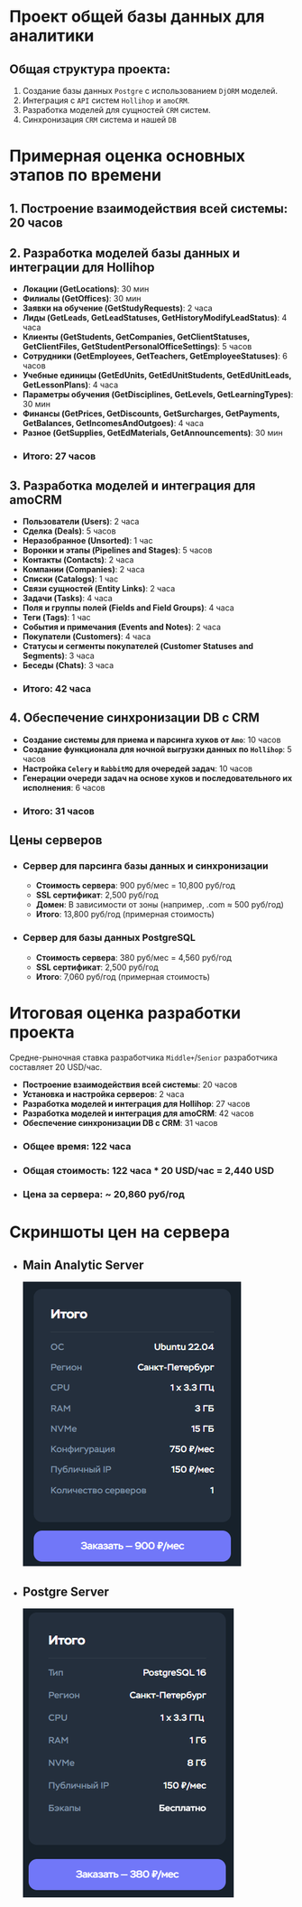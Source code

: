 # Проект общей базы данных для аналитики

## Общая структура проекта:
1. Создание базы данных `Postgre` с использованием `DjORM` моделей.
2. Интеграция с `API` систем `Hollihop` и `amoCRM`.
3. Разработка моделей для сущностей `CRM` систем.
4. Синхронизация `CRM` система и нашей `DB`

# Примерная оценка основных этапов по времени

## 1. Построение взаимодействия всей системы: 20 часов

## 2. Разработка моделей базы данных и интеграции для Hollihop
- **Локации (GetLocations)**: 30 мин
- **Филиалы (GetOffices)**: 30 мин
- **Заявки на обучение (GetStudyRequests)**: 2 часа
- **Лиды (GetLeads, GetLeadStatuses, GetHistoryModifyLeadStatus)**: 4 часа
- **Клиенты (GetStudents, GetCompanies, GetClientStatuses, GetClientFiles, GetStudentPersonalOfficeSettings)**: 5 часов
- **Сотрудники (GetEmployees, GetTeachers, GetEmployeeStatuses)**: 6 часов
- **Учебные единицы (GetEdUnits, GetEdUnitStudents, GetEdUnitLeads, GetLessonPlans)**: 4 часа
- **Параметры обучения (GetDisciplines, GetLevels, GetLearningTypes)**: 30 мин
- **Финансы (GetPrices, GetDiscounts, GetSurcharges, GetPayments, GetBalances, GetIncomesAndOutgoes)**: 4 часа
- **Разное (GetSupplies, GetEdMaterials, GetAnnouncements)**: 30 мин

* ### **Итого**: 27 часов

## 3. Разработка моделей и интеграция для amoCRM
- **Пользователи (Users)**: 2 часа
- **Сделка (Deals)**: 5 часов
- **Неразобранное (Unsorted)**: 1 час
- **Воронки и этапы (Pipelines and Stages)**: 5 часов
- **Контакты (Contacts)**: 2 часа
- **Компании (Companies)**: 2 часа
- **Списки (Catalogs)**: 1 час
- **Связи сущностей (Entity Links)**: 2 часа
- **Задачи (Tasks)**: 4 часа
- **Поля и группы полей (Fields and Field Groups)**: 4 часа
- **Теги (Tags)**: 1 час
- **События и примечания (Events and Notes)**: 2 часа
- **Покупатели (Customers)**: 4 часа
- **Статусы и сегменты покупателей (Customer Statuses and Segments)**: 3 часа
- **Беседы (Chats)**: 3 часа

* ### **Итого**: 42 часа

## 4. Обеспечение синхронизации DB с CRM
  - **Создание системы для приема и парсинга хуков от `Amo`**: 10 часов
  - **Создание функционала для ночной выгрузки данных по `Hollihop`**: 5 часов
  - **Настройка `Celery` и `RabbitMQ` для очередей задач**: 10 часов
  - **Генерации очереди задач на основе хуков и последовательного их исполнения**: 6 часов

* ### **Итого**: 31 часов

## Цены серверов

* ### Сервер для парсинга базы данных и синхронизации
  - **Стоимость сервера**: 900 руб/мес = 10,800 руб/год
  - **SSL сертификат**: 2,500 руб/год
  - **Домен**: В зависимости от зоны (например, .com ≈ 500 руб/год)
  
  * **Итого**: 13,800 руб/год (примерная стоимость)

* ### Сервер для базы данных PostgreSQL
  - **Стоимость сервера**: 380 руб/мес = 4,560 руб/год
  - **SSL сертификат**: 2,500 руб/год
  
  * **Итого**: 7,060 руб/год (примерная стоимость)

# Итоговая оценка разработки проекта
Средне-рыночная ставка разработчика `Middle+`/`Senior` разработчика составляет 20 USD/час.
- **Построение взаимодействия всей системы**: 20 часов
- **Установка и настройка серверов**: 2 часа
- **Разработка моделей и интеграция для Hollihop**: 27 часов
- **Разработка моделей и интеграция для amoCRM**: 42 часов
- **Обеспечение синхронизации DB с CRM**: 31 часов

* ### **Общее время**: 122 часа
* ### **Общая стоимость**: 122 часа * 20 USD/час = 2,440 USD
* ### **Цена за сервера**: ~ 20,860 руб/год

# Скриншоты цен на сервера
* ## Main Analytic Server
  ![](images/main.png)

* ## Postgre Server
  ![](images/postgre.png)